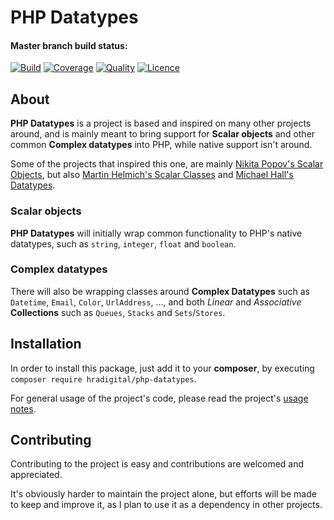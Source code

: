 # PHP Datatypes

#### Master branch build status:
[![Build](https://circleci.com/gh/HRADigital/php-datatypes/tree/master.svg?style=svg)](https://circleci.com/gh/HRADigital/php-datatypes/tree/master)
[![Coverage](https://codecov.io/gh/HRADigital/php-datatypes/branch/master/graph/badge.svg?token=voJmDwksFU)](https://codecov.io/gh/HRADigital/php-datatypes)
[![Quality](https://api.codacy.com/project/badge/Grade/3be6c231eea84329878a59a66af49e2f)](https://www.codacy.com/app/HRADigital/php-datatypes?utm_source=github.com&amp;utm_medium=referral&amp;utm_content=HRADigital/php-datatypes&amp;utm_campaign=Badge_Grade)
[![Licence](https://img.shields.io/github/license/HRADigital/php-datatypes.svg)](/)

## About

**PHP Datatypes** is a project is based and inspired on many other projects around, and is mainly meant to bring support
for **Scalar objects** and other common **Complex datatypes** into PHP, while native support isn't around.

Some of the projects that inspired this one, are mainly [Nikita Popov's Scalar Objects](https://github.com/nikic/scalar_objects),
but also [Martin Helmich's Scalar Classes](https://github.com/martin-helmich/php-scalarclasses/) and
[Michael Hall's Datatypes](https://github.com/themichaelhall/datatypes/).

### Scalar objects

**PHP Datatypes** will initially wrap common functionality to PHP's native datatypes, such as `string`, `integer`, `float`
and `boolean`.

### Complex datatypes

There will also be wrapping classes around **Complex Datatypes** such as `Datetime`, `Email`, `Color`, `UrlAddress`, ...,
and both _Linear_ and _Associative_ **Collections** such as `Queues`, `Stacks` and `Sets`/`Stores`.

## Installation

In order to install this package, just add it to your **composer**, by executing `composer require hradigital/php-datatypes`.

For general usage of the project's code, please read the project's [usage notes](/src).

## Contributing

Contributing to the project is easy and contributions are welcomed and appreciated.

It's obviously harder to maintain the project alone, but efforts will be made to keep and improve it, as I plan to use it
as a dependency in other projects.
